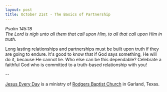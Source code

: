 ```yaml
---
layout: post
title: October 21st - The Basics of Partnership
---
```


_Psalm 145:18  
The Lord is nigh unto all them that call upon Him, to all that call
upon Him in truth._

Long lasting relationships and partnerships must be built upon
truth if they are going to endure. It's good to know that if God says
something, He will do it, because He cannot lie. Who else can be this
dependable? Celebrate a faithful God who is committed to a
truth-based relationship with you!

 --

<a href=http://jesuseveryday.net>Jesus Every Day</a> is a ministry of <a href=http://rodgersbaptist.net>Rodgers Baptist Church</a> in Garland, Texas.
